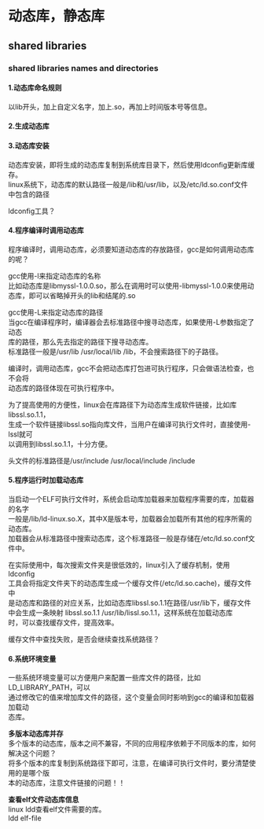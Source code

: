 # 动态库，静态库      
    
## shared libraries    
    
### shared libraries names and directories    
#### 1.动态库命名规则    
以lib开头，加上自定义名字，加上.so，再加上时间版本号等信息。    
  
#### 2.生成动态库  
    
#### 3.动态库安装    
动态库安装，即将生成的动态库复制到系统库目录下，然后使用ldconfig更新库缓存。    
linux系统下，动态库的默认路径一般是/lib和/usr/lib，以及/etc/ld.so.conf文件    
中包含的路径    
  
ldconfig工具？  
    
#### 4.程序编译时调用动态库    
程序编译时，调用动态库，必须要知道动态库的存放路径，gcc是如何调用动态库的呢？  
  
gcc使用-l来指定动态库的名称  
比如动态库是libmyssl-1.0.0.so，那么在调用时可以使用-libmyssl-1.0.0来使用动  
态库，即可以省略掉开头的lib和结尾的.so  
  
gcc使用-L来指定动态库的路径  
当gcc在编译程序时，编译器会去标准路径中搜寻动态库，如果使用-L参数指定了动态  
库的路径，那么先去指定的路径下搜寻动态库。  
标准路径一般是/usr/lib  /usr/local/lib  /lib，不会搜索路径下的子路径。  
  
编译时，调用动态库，gcc不会把动态库打包进可执行程序，只会做语法检查，也不会将  
动态库的路径体现在可执行程序中。  
  
为了提高使用的方便性，linux会在库路径下为动态库生成软件链接，比如库libssl.so.1.1，    
生成一个软件链接libssl.so指向库文件，当用户在编译可执行文件时，直接使用-lssl就可    
以调用到libssl.so.1.1，十分方便。    
  
头文件的标准路径是/usr/include /usr/local/include  /include  
  
#### 5.程序运行时加载动态库    
当启动一个ELF可执行文件时，系统会启动库加载器来加载程序需要的库，加载器的名字  
一般是/lib/ld-linux.so.X，其中X是版本号，加载器会加载所有其他的程序所需的动态库。  
加载器会从标准路径中搜索动态库，这个标准路径一般是存储在/etc/ld.so.conf文件中。  
  
在实际使用中，每次搜索文件夹是很低效的，linux引入了缓存机制，使用ldconfig    
工具会将指定文件夹下的动态库生成一个缓存文件(/etc/ld.so.cache)，缓存文件中    
是动态库和路径的对应关系，比如动态库libssl.so.1.1在路径/usr/lib下，缓存文件    
中会生成一条映射 libssl.so.1.1  /usr/lib/lissl.so.1.1，这样系统在加载动态库    
时，可以查找缓存文件，提高效率。    
    
缓存文件中查找失败，是否会继续查找系统路径？    
    
#### 6.系统环境变量    
一些系统环境变量可以方便用户来配置一些库文件的路径，比如LD_LIBRARY_PATH，可以  
通过修改它的值来增加库文件的路径，这个变量会同时影响到gcc的编译和加载器加载动  
态库。  
    
**多版本动态库并存**    
多个版本的动态库，版本之间不兼容，不同的应用程序依赖于不同版本的库，如何解决这个问题？    
将多个版本的库复制到系统路径下即可，注意，在编译可执行文件时，要分清楚使用的是哪个版    
本的动态库，注意文件链接的问题！！    
    
**查看elf文件动态库信息**    
linux ldd查看elf文件需要的库。      
ldd    elf-file        
